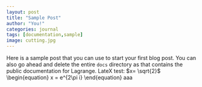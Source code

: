 ```yaml
---
layout: post
title: "Sample Post"
author: "You!"
categories: journal
tags: [documentation,sample]
image: cutting.jpg
---
```


Here is a sample post that you can use to start your first blog post. You can also go ahead and delete the entire `docs` directory as that contains the public documentation for Lagrange. LateX test:
$x= \sqrt{2}$
\begin{equation}
  x = e^{2\pi i}
\end{equation}
aaa
